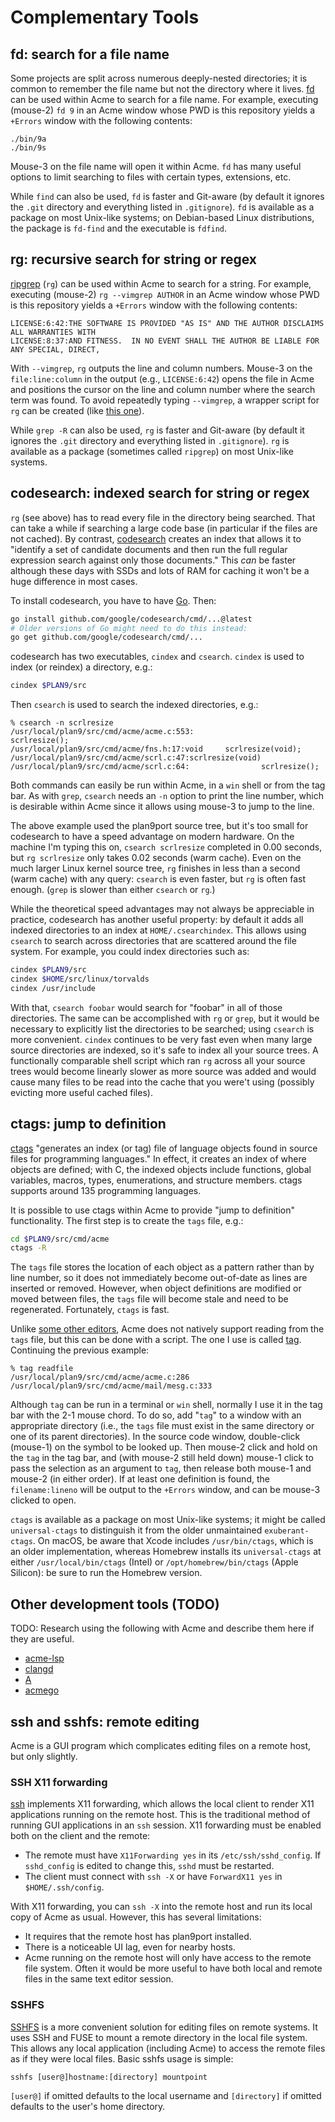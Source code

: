 # Complementary Tools

## fd: search for a file name

Some projects are split across numerous deeply-nested directories; it is common
to remember the file name but not the directory where it lives.  [fd][ghfd]
can be used within Acme to search for a file name.  For example, executing
(mouse-2) `fd 9` in an Acme window whose PWD is this repository yields a
`+Errors` window with the following contents:

[ghfd]: https://github.com/sharkdp/fd

```
./bin/9a
./bin/9s
```

Mouse-3 on the file name will open it within Acme.  `fd` has many useful
options to limit searching to files with certain types, extensions, etc.

While `find` can also be used, `fd` is faster and Git-aware (by default it
ignores the `.git` directory and everything listed in `.gitignore`).  `fd`
is available as a package on most Unix-like systems; on Debian-based Linux
distributions, the package is `fd-find` and the executable is `fdfind`.

## rg: recursive search for string or regex

[ripgrep][ghrg] (`rg`) can be used within Acme to search for a string.
For example, executing (mouse-2) `rg --vimgrep AUTHOR` in an Acme window whose
PWD is this repository yields a `+Errors` window with the following contents:

[ghrg]: https://github.com/BurntSushi/ripgrep

```
LICENSE:6:42:THE SOFTWARE IS PROVIDED "AS IS" AND THE AUTHOR DISCLAIMS ALL WARRANTIES WITH
LICENSE:8:37:AND FITNESS.  IN NO EVENT SHALL THE AUTHOR BE LIABLE FOR ANY SPECIAL, DIRECT,
```

With `--vimgrep`, `rg` outputs the line and column numbers.  Mouse-3 on
the `file:line:column` in the output (e.g., `LICENSE:6:42`) opens
the file in Acme and positions the cursor on the line and column
number where the search term was found.  To avoid repeatedly typing
`--vimgrep`, a wrapper script for `rg` can be created (like [this
one](https://github.com/ixtenu/script/blob/master/s)).

While `grep -R` can also be used, `rg` is faster and Git-aware (by default it
ignores the `.git` directory and everything listed in `.gitignore`).  `rg` is
available as a package (sometimes called `ripgrep`) on most Unix-like systems.

## codesearch: indexed search for string or regex

`rg` (see above) has to read every file in the directory being searched.  That
can take a while if searching a large code base (in particular if the files are
not cached).  By contrast, [codesearch][cs] creates an index that allows it to
"identify a set of candidate documents and then run the full regular expression
search against only those documents."  This _can_ be faster although these days
with SSDs and lots of RAM for caching it won't be a huge difference in most
cases.

[cs]: https://github.com/google/codesearch

To install codesearch, you have to have [Go](https://go.dev/).  Then:

```sh
go install github.com/google/codesearch/cmd/...@latest
# Older versions of Go might need to do this instead:
go get github.com/google/codesearch/cmd/...
```

codesearch has two executables, `cindex` and `csearch`.  `cindex` is used
to index (or reindex) a directory, e.g.:

```sh
cindex $PLAN9/src
```

Then `csearch` is used to search the indexed directories, e.g.:

```
% csearch -n scrlresize
/usr/local/plan9/src/cmd/acme/acme.c:553:                       scrlresize();
/usr/local/plan9/src/cmd/acme/fns.h:17:void     scrlresize(void);
/usr/local/plan9/src/cmd/acme/scrl.c:47:scrlresize(void)
/usr/local/plan9/src/cmd/acme/scrl.c:64:                scrlresize();
```

Both commands can easily be run within Acme, in a `win` shell or from the
tag bar.  As with `grep`, `csearch` needs an `-n` option to print the line
number, which is desirable within Acme since it allows using mouse-3 to jump to
the line.

The above example used the plan9port source tree, but it's too small for
codesearch to have a speed advantage on modern hardware.  On the machine
I'm typing this on, `csearch scrlresize` completed in 0.00 seconds, but `rg
scrlresize` only takes 0.02 seconds (warm cache).  Even on the much larger
Linux kernel source tree, `rg` finishes in less than a second (warm cache) with
any query: `csearch` is even faster, but `rg` is often fast enough.  (`grep`
is slower than either `csearch` or `rg`.)

While the theoretical speed advantages may not always be appreciable in
practice, codesearch has another useful property: by default it adds all
indexed directories to an index at `HOME/.csearchindex`.  This allows using
`csearch` to search across directories that are scattered around the file
system.  For example, you could index directories such as:

```sh
cindex $PLAN9/src
cindex $HOME/src/linux/torvalds
cindex /usr/include
```

With that, `csearch foobar` would search for "foobar" in all of those
directories.  The same can be accomplished with `rg` or `grep`, but it would be
necessary to explicitly list the directories to be searched; using `csearch`
is more convenient.  `cindex` continues to be very fast even when many large
source directories are indexed, so it's safe to index all your source trees.
A functionally comparable shell script which ran `rg` across all your source
trees would become linearly slower as more source was added and would
cause many files to be read into the cache that you were't using (possibly
evicting more useful cached files).

## ctags: jump to definition

[ctags][uctg] "generates an index (or tag) file of language objects found
in source files for programming languages."  In effect, it creates an index
of where objects are defined; with C, the indexed objects include functions,
global variables, macros, types, enumerations, and structure members.  ctags
supports around 135 programming languages.

[uctg]: https://docs.ctags.io/en/latest/

It is possible to use ctags within Acme to provide "jump to definition"
functionality.  The first step is to create the `tags` file, e.g.:

```sh
cd $PLAN9/src/cmd/acme
ctags -R
```

The `tags` file stores the location of each object as a pattern rather than
by line number, so it does not immediately become out-of-date as lines are
inserted or removed.  However, when object definitions are modified or moved
between files, the `tags` file will become stale and need to be regenerated.
Fortunately, `ctags` is fast.

Unlike [some other editors][ctagedt], Acme does not natively support reading
from the `tags` file, but this can be done with a script.  The one I use is
called [tag][tag].  Continuing the previous example:

[ctagedt]: https://en.wikipedia.org/wiki/Ctags#Editors_that_support_ctags
[tag]: https://github.com/ixtenu/script/blob/master/tag

```
% tag readfile
/usr/local/plan9/src/cmd/acme/acme.c:286
/usr/local/plan9/src/cmd/acme/mail/mesg.c:333
```

Although `tag` can be run in a terminal or `win` shell, normally I use it
in the tag bar with the 2-1 mouse chord.  To do so, add "`tag`" to a window
with an appropriate directory (i.e., the `tags` file must exist in the same
directory or one of its parent directories).  In the source code window,
double-click (mouse-1) on the symbol to be looked up.  Then mouse-2 click and
hold on the `tag` in the tag bar, and (with mouse-2 still held down) mouse-1
click to pass the selection as an argument to `tag`, then release both mouse-1
and mouse-2 (in either order).  If at least one definition is found, the
`filename:lineno` will be output to the `+Errors` window, and can be mouse-3
clicked to open.

`ctags` is available as a package on most Unix-like systems; it
might be called `universal-ctags` to distinguish it from the older
unmaintained `exuberant-ctags`.  On macOS, be aware that Xcode includes
`/usr/bin/ctags`, which is an older implementation, whereas Homebrew
installs its `universal-ctags` at either `/usr/local/bin/ctags` (Intel) or
`/opt/homebrew/bin/ctags` (Apple Silicon): be sure to run the Homebrew version.

## Other development tools (TODO)

TODO: Research using the following with Acme and describe them here if they
are useful.

- [acme-lsp](https://github.com/fhs/acme-lsp)
- [clangd](https://marc.info/?l=9fans&m=162945705107609&w=2)
- [A](https://github.com/davidrjenni/A)
- [acmego](https://github.com/9fans/go/tree/main/acme/acmego)

## ssh and sshfs: remote editing

Acme is a GUI program which complicates editing files on a remote host, but
only slightly.

### SSH X11 forwarding

[ssh][ossh] implements X11 forwarding, which allows the local client to render
X11 applications running on the remote host.  This is the traditional method of
running GUI applications in an `ssh` session.  X11 forwarding must be enabled
both on the client and the remote:

[ossh]: https://www.openssh.com/

- The remote must have `X11Forwarding yes` in its `/etc/ssh/sshd_config`.
  If `sshd_config` is edited to change this, `sshd` must be restarted.
- The client must connect with `ssh -X` or have `ForwardX11 yes` in
  `$HOME/.ssh/config`.

With X11 forwarding, you can `ssh -X` into the remote host and run its local
copy of Acme as usual.  However, this has several limitations:

- It requires that the remote host has plan9port installed.
- There is a noticeable UI lag, even for nearby hosts.
- Acme running on the remote host will only have access to the remote file
  system.  Often it would be more useful to have both local and remote files in
  the same text editor session.

### SSHFS

[SSHFS][ghssshfs] is a more convenient solution for editing files on remote
systems.  It uses SSH and FUSE to mount a remote directory in the local file
system.  This allows any local application (including Acme) to access the
remote files as if they were local files.  Basic sshfs usage is simple:

```
sshfs [user@]hostname:[directory] mountpoint
```

`[user@]` if omitted defaults to the local username and `[directory]` if
omitted defaults to the user's home directory.

[ghssshfs]: https://github.com/libfuse/sshfs
